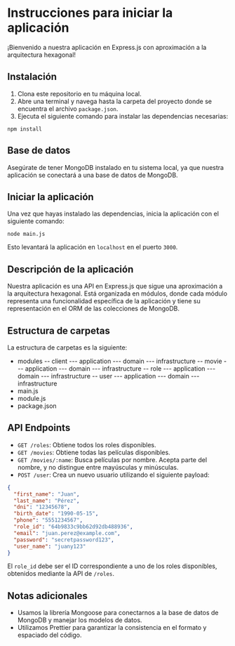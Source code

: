 # Instrucciones para iniciar la aplicación

¡Bienvenido a nuestra aplicación en Express.js con aproximación a la arquitectura hexagonal!

## Instalación

1. Clona este repositorio en tu máquina local.
2. Abre una terminal y navega hasta la carpeta del proyecto donde se encuentra el archivo `package.json`.
3. Ejecuta el siguiente comando para instalar las dependencias necesarias:

```
npm install
```

## Base de datos

Asegúrate de tener MongoDB instalado en tu sistema local, ya que nuestra aplicación se conectará a una base de datos de MongoDB.

## Iniciar la aplicación

Una vez que hayas instalado las dependencias, inicia la aplicación con el siguiente comando:


```
node main.js
```

Esto levantará la aplicación en `localhost` en el puerto `3000`.

## Descripción de la aplicación

Nuestra aplicación es una API en Express.js que sigue una aproximación a la arquitectura hexagonal. Está organizada en módulos, donde cada módulo representa una funcionalidad específica de la aplicación y tiene su representación en el ORM de las colecciones de MongoDB.

## Estructura de carpetas

La estructura de carpetas es la siguiente:

- modules
  -- client
    --- application
    --- domain
    --- infrastructure
  -- movie
    --- application
    --- domain
    --- infrastructure
  -- role
    --- application
    --- domain
    --- infrastructure
  -- user
    --- application
    --- domain
    --- infrastructure
- main.js
- module.js
- package.json

## API Endpoints

- `GET /roles`: Obtiene todos los roles disponibles.
- `GET /movies`: Obtiene todas las películas disponibles.
- `GET /movies/:name`: Busca películas por nombre. Acepta parte del nombre, y no distingue entre mayúsculas y minúsculas.
- `POST /user`: Crea un nuevo usuario utilizando el siguiente payload:

```json
{
  "first_name": "Juan",
  "last_name": "Pérez",
  "dni": "12345678",
  "birth_date": "1990-05-15",
  "phone": "5551234567",
  "role_id": "64b9833c9bb62d92db488936",
  "email": "juan.perez@example.com",
  "password": "secretpassword123",
  "user_name": "juany123"
}
```
El `role_id` debe ser el ID correspondiente a uno de los roles disponibles, obtenidos mediante la API de `/roles`.

## Notas adicionales
* Usamos la librería Mongoose para conectarnos a la base de datos de MongoDB y manejar los modelos de datos.
* Utilizamos Prettier para garantizar la consistencia en el formato y espaciado del código.
